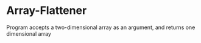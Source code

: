# Array-Flattener
Program accepts a two-dimensional array as an argument, and returns one dimensional array
